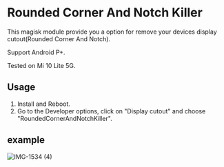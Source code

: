 # Rounded Corner And Notch Killer

This magisk module provide you a option for remove your devices display cutout(Rounded Corner And Notch).

Support Android P+.

Tested on Mi 10 Lite 5G.

## Usage

1. Install and Reboot.
2. Go to the Developer options, click on "Display cutout" and choose "RoundedCornerAndNotchKiller".

## example
![IMG-1534 (4)](https://user-images.githubusercontent.com/49292973/137603638-2cd11e24-ae50-4015-8b3b-563d467c39d1.jpg)
